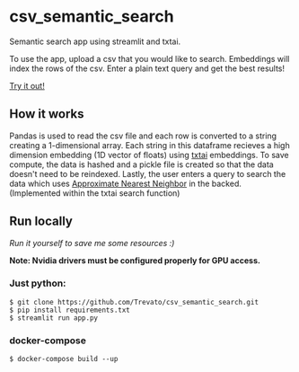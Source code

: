 # csv_semantic_search
Semantic search app using streamlit and txtai.

To use the app, upload a csv that you would like to search. Embeddings will index the rows of the csv. Enter a plain text query and get the best results!

[Try it out!](http://semsearch.trevordobbertin.com)

## How it works

Pandas is used to read the csv file and each row is converted to a string creating a 1-dimensional array. Each string in this dataframe recieves a high dimension embedding (1D vector of floats) using [txtai](https://github.com/neuml/txtai) embeddings. To save compute, the data is hashed and a pickle file is created so that the data doesn't need to be reindexed. Lastly, the user enters a query to search the data which uses [Approximate Nearest Neighbor](https://en.wikipedia.org/wiki/Nearest_neighbor_search#:~:text=An%20approximate%20nearest%20neighbor%20search%20algorithm%20is%20allowed,is%20almost%20as%20good%20as%20the%20exact%20one.) in the backed. (Implemented within the txtai search function)

## Run locally

*Run it yourself to save me some resources :)*

**Note: Nvidia drivers must be configured properly for GPU access.**

### Just python:

```
$ git clone https://github.com/Trevato/csv_semantic_search.git
$ pip install requirements.txt
$ streamlit run app.py
```

### docker-compose

```
$ docker-compose build --up
```

